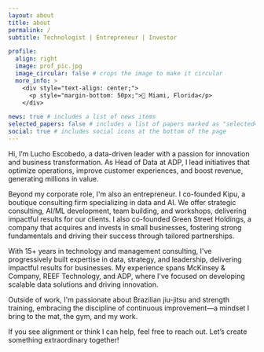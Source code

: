 ```yaml
---
layout: about
title: about
permalink: /
subtitle: Technologist | Entrepreneur | Investor

profile:
  align: right
  image: prof_pic.jpg
  image_circular: false # crops the image to make it circular
  more_info: >
    <div style="text-align: center;">
      <p style="margin-bottom: 50px;">📍 Miami, Florida</p>
    </div>

news: true # includes a list of news items
selected_papers: false # includes a list of papers marked as "selected={true}"
social: true # includes social icons at the bottom of the page
---
```

Hi, I’m Lucho Escobedo, a data-driven leader with a passion for innovation and business transformation. As Head of Data at ADP, I lead initiatives that optimize operations, improve customer experiences, and boost revenue, generating millions in value.

Beyond my corporate role, I'm also an entrepreneur. I co-founded Kipu, a boutique consulting firm specializing in data and AI. We offer strategic consulting, AI/ML development, team building, and workshops, delivering impactful results for our clients. I also co-founded Green Street Holdings, a company that acquires and invests in small businesses, fostering strong fundamentals and driving their success through tailored partnerships.

With 15+ years in technology and management consulting, I've progressively built expertise in data, strategy, and leadership, delivering impactful results for businesses. My experience spans McKinsey & Company, REEF Technology, and ADP, where I've focused on developing scalable data solutions and driving innovation.

Outside of work, I'm passionate about Brazilian jiu-jitsu and strength training, embracing the discipline of continuous improvement—a mindset I bring to the mat, the gym, and my work.

If you see alignment or think I can help, feel free to reach out. Let’s create something extraordinary together!
